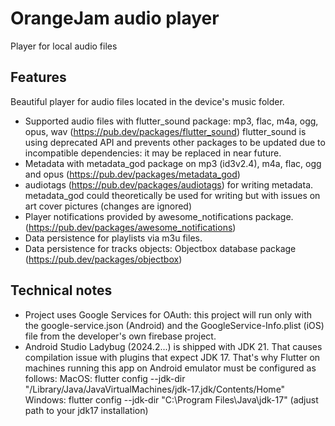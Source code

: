 # OrangeJam audio player

Player for local audio files

## Features

Beautiful player for audio files located in the device's music folder.

- Supported audio files with flutter_sound package: mp3, flac, m4a, ogg, opus, wav (https://pub.dev/packages/flutter_sound)
  flutter_sound is using deprecated API and prevents other packages to be updated due to incompatible dependencies: it may be replaced in near future.
- Metadata with metadata_god package on mp3 (id3v2.4), m4a, flac, ogg and opus (https://pub.dev/packages/metadata_god)
- audiotags (https://pub.dev/packages/audiotags) for writing metadata. metadata_god could theoretically be used for writing but with issues on art cover pictures (changes are ignored)
- Player notifications provided by awesome_notifications package. (https://pub.dev/packages/awesome_notifications)
- Data persistence for playlists via m3u files.
- Data persistence for tracks objects: Objectbox database package (https://pub.dev/packages/objectbox)

## Technical notes
- Project uses Google Services for OAuth: this project will run only with the google-service.json (Android) and the GoogleService-Info.plist (iOS) file from the developer's own firebase project.
- Android Studio Ladybug (2024.2...) is shipped with JDK 21. That causes compilation issue with plugins that expect JDK 17.
  That's why Flutter on machines running this app on Android emulator must be configured as follows:
  MacOS: flutter config --jdk-dir "/Library/Java/JavaVirtualMachines/jdk-17.jdk/Contents/Home"
  Windows: flutter config --jdk-dir "C:\Program Files\Java\jdk-17"
  (adjust path to your jdk17 installation)
